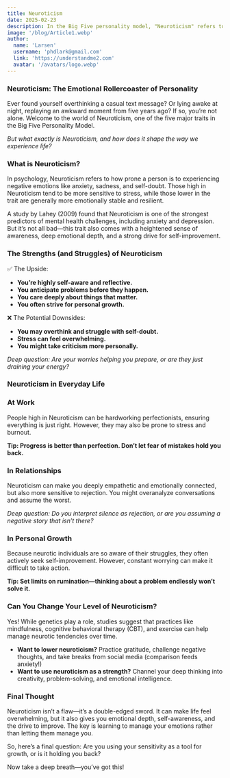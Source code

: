 ```yaml
---
title: Neuroticism
date: 2025-02-23
description: In the Big Five personality model, "Neuroticism" refers to the tendency to experience negative emotions, such as anxiety, insecurity, and moodiness.
image: '/blog/Article1.webp'
author:
  name: 'Larsen'
  username: 'phdlark@gmail.com'
  link: 'https://understandme2.com'
  avatar: '/avatars/logo.webp'
---
```


### Neuroticism: The Emotional Rollercoaster of Personality

Ever found yourself overthinking a casual text message? Or lying awake at night, replaying an awkward moment from five years ago? If so, you’re not alone. Welcome to the world of Neuroticism, one of the five major traits in the Big Five Personality Model.

_But what exactly is Neuroticism, and how does it shape the way we experience life?_


### What is Neuroticism?

In psychology, Neuroticism refers to how prone a person is to experiencing negative emotions like anxiety, sadness, and self-doubt. Those high in Neuroticism tend to be more sensitive to stress, while those lower in the trait are generally more emotionally stable and resilient.

A study by Lahey (2009) found that Neuroticism is one of the strongest predictors of mental health challenges, including anxiety and depression. But it’s not all bad—this trait also comes with a heightened sense of awareness, deep emotional depth, and a strong drive for self-improvement.


### The Strengths (and Struggles) of Neuroticism

✅ The Upside:

* **You’re highly self-aware and reflective.**
* **You anticipate problems before they happen.**
* **You care deeply about things that matter.**
* **You often strive for personal growth.**

❌ The Potential Downsides:

* **You may overthink and struggle with self-doubt.**
* **Stress can feel overwhelming.**
* **You might take criticism more personally.**

_Deep question: Are your worries helping you prepare, or are they just draining your energy?_


### Neuroticism in Everyday Life

### At Work

People high in Neuroticism can be hardworking perfectionists, ensuring everything is just right. However, they may also be prone to stress and burnout.

**Tip: Progress is better than perfection. Don’t let fear of mistakes hold you back.**


### In Relationships

Neuroticism can make you deeply empathetic and emotionally connected, but also more sensitive to rejection. You might overanalyze conversations and assume the worst.

_Deep question: Do you interpret silence as rejection, or are you assuming a negative story that isn’t there?_


### In Personal Growth

Because neurotic individuals are so aware of their struggles, they often actively seek self-improvement. However, constant worrying can make it difficult to take action.

**Tip: Set limits on rumination—thinking about a problem endlessly won’t solve it.**


### Can You Change Your Level of Neuroticism?

Yes! While genetics play a role, studies suggest that practices like mindfulness, cognitive behavioral therapy (CBT), and exercise can help manage neurotic tendencies over time.

* **Want to lower neuroticism?** Practice gratitude, challenge negative thoughts, and take breaks from social media (comparison feeds anxiety!)
* **Want to use neuroticism as a strength?** Channel your deep thinking into creativity, problem-solving, and emotional intelligence.


### Final Thought

Neuroticism isn’t a flaw—it’s a double-edged sword. It can make life feel overwhelming, but it also gives you emotional depth, self-awareness, and the drive to improve. The key is learning to manage your emotions rather than letting them manage you.

So, here’s a final question: Are you using your sensitivity as a tool for growth, or is it holding you back?

Now take a deep breath—you’ve got this!
